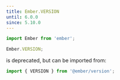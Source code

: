 ```yaml
---
title: Ember.VERSION 
until: 6.0.0
since: 5.10.0
---
```


```js
import Ember from 'ember';

Ember.VERSION;
```

is deprecated, but can be imported from:
```js
import { VERSION } from '@ember/version';
```
